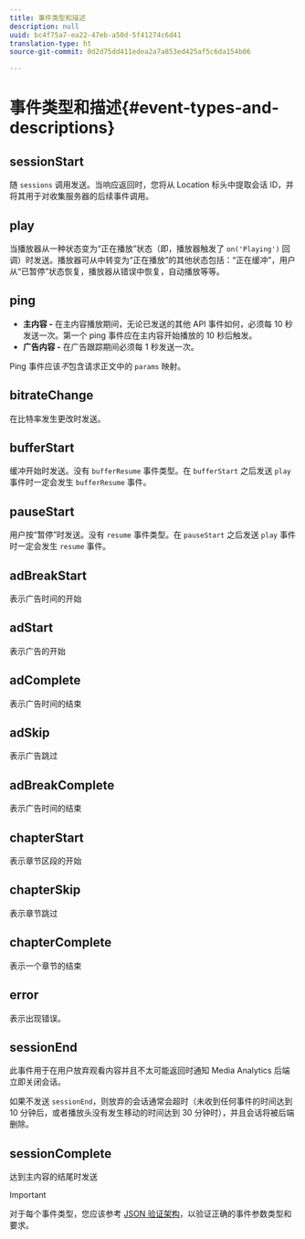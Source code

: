 ```yaml
---
title: 事件类型和描述
description: null
uuid: bc4f75a7-ea22-47eb-a50d-5f41274c6d41
translation-type: ht
source-git-commit: 0d2d75dd411edea2a7a853ed425af5c6da154b06

---
```



# 事件类型和描述{#event-types-and-descriptions}

## sessionStart

随 `sessions` 调用发送。当响应返回时，您将从 Location 标头中提取会话 ID，并将其用于对收集服务器的后续事件调用。

## play

当播放器从一种状态变为“正在播放”状态（即，播放器触发了 `on('Playing')` 回调）时发送。播放器可从中转变为“正在播放”的其他状态包括：“正在缓冲”，用户从“已暂停”状态恢复，播放器从错误中恢复，自动播放等等。

## ping

* **主内容 -** 在主内容播放期间，无论已发送的其他 API 事件如何，必须每 10 秒发送一次。第一个 ping 事件应在主内容开始播放的 10 秒后触发。
* **广告内容 -** 在广告跟踪期间必须每 1 秒发送一次。

Ping 事件应该&#x200B;*不*&#x200B;包含请求正文中的 `params` 映射。

## bitrateChange

在比特率发生更改时发送。

## bufferStart

缓冲开始时发送。没有 `bufferResume` 事件类型。在 `bufferStart` 之后发送 `play` 事件时一定会发生 `bufferResume` 事件。

## pauseStart

用户按“暂停”时发送。没有 `resume` 事件类型。在 `pauseStart` 之后发送 `play` 事件时一定会发生 `resume` 事件。

## adBreakStart

表示广告时间的开始

## adStart

表示广告的开始

## adComplete

表示广告时间的结束

## adSkip

表示广告跳过

## adBreakComplete

表示广告时间的结束

## chapterStart

表示章节区段的开始

## chapterSkip

表示章节跳过

## chapterComplete

表示一个章节的结束

## error

表示出现错误。

## sessionEnd

此事件用于在用户放弃观看内容并且不太可能返回时通知 Media Analytics 后端立即关闭会话。

如果不发送 `sessionEnd`，则放弃的会话通常会超时（未收到任何事件的时间达到 10 分钟后，或者播放头没有发生移动的时间达到 30 分钟时），并且会话将被后端删除。

## sessionComplete

达到主内容的结尾时发送

>[!IMPORTANT]
>
>对于每个事件类型，您应该参考 [JSON 验证架构](/help/media-collection-api/mc-api-ref/mc-api-json-validation.md)，以验证正确的事件参数类型和要求。


